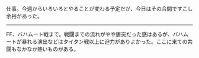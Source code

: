 仕事。今週からいろいろとやることが変わる予定だが、今日はその合間ですこし余裕があった。

---

FF、バハムート戦まで。戦闘までの流れがやや唐突だった感はあるが、バハムートが暴れる演出などはタイタン戦以上に迫力がありよかった。ここに来ての共闘もなかなか熱いものがある。
